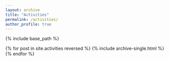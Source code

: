```yaml
---
layout: archive
title: "Activities"
permalink: /activities/
author_profile: true
---
```



{% include base_path %}

{% for post in site.activities reversed %}
  {% include archive-single.html %}
{% endfor %}
